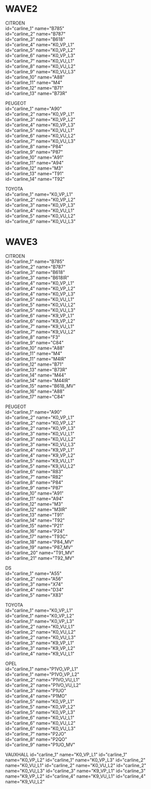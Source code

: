 # WAVE2  
CITROEN  
id="carline_1" name="B785"  
id="carline_2" name="B787"  
id="carline_3" name="B618"  
id="carline_4" name="K0_VP_L1"  
id="carline_5" name="K0_VP_L2"  
id="carline_6" name="K0_VP_L3"  
id="carline_7" name="K0_VU_L1"  
id="carline_8" name="K0_VU_L2"  
id="carline_9" name="K0_VU_L3"  
id="carline_10" name="A88"  
id="carline_11" name="M4"  
id="carline_12" name="B71"  
id="carline_13" name="B73R"  

PEUGEOT  
id="carline_1" name="A90"  
id="carline_2" name="K0_VP_L1"  
id="carline_3" name="K0_VP_L2"  
id="carline_4" name="K0_VP_L3"  
id="carline_5" name="K0_VU_L1"  
id="carline_6" name="K0_VU_L2"  
id="carline_7" name="K0_VU_L3"  
id="carline_8" name="P84"  
id="carline_9" name="P87"  
id="carline_10" name="A91"  
id="carline_11" name="A94"  
id="carline_12" name="M3"  
id="carline_13" name="T91"  
id="carline_14" name="T92"  

TOYOTA  
id="carline_1" name="K0_VP_L1"  
id="carline_2" name="K0_VP_L2"  
id="carline_3" name="K0_VP_L3"  
id="carline_4" name="K0_VU_L1"  
id="carline_5" name="K0_VU_L2"  
id="carline_6" name="K0_VU_L3"  

# WAVE3  
CITROEN  
id="carline_1" name="B785"  
id="carline_2" name="B787"  
id="carline_3" name="B618"  
id="carline_3" name="B618IR"  
id="carline_4" name="K0_VP_L1"   
id="carline_4" name="K0_VP_L2"   
id="carline_4" name="K0_VP_L3"  
id="carline_5" name="K0_VU_L1"  
id="carline_5" name="K0_VU_L2"  
id="carline_5" name="K0_VU_L3"  
id="carline_6" name="K9_VP_L1"  
id="carline_6" name="K9_VP_L2"  
id="carline_7" name="K9_VU_L1"  
id="carline_7" name="K9_VU_L2"  
id="carline_8" name="F3"  
id="carline_9" name="C84"  
id="carline_10" name="A88"  
id="carline_11" name="M4"  
id="carline_11" name="M4IR"  
id="carline_12" name="B71"  
id="carline_13" name="B73R"  
id="carline_14" name="M44"  
id="carline_14" name="M44IR"  
id="carline_15" name="B618_MV"  
id="carline_16" name="A88"  
id="carline_17" name="C84"  

PEUGEOT  
id="carline_1" name="A90"  
id="carline_2" name="K0_VP_L1"  
id="carline_2" name="K0_VP_L2"  
id="carline_2" name="K0_VP_L3"  
id="carline_3" name="K0_VU_L1"  
id="carline_3" name="K0_VU_L2"  
id="carline_3" name="K0_VU_L3"  
id="carline_4" name="K9_VP_L1"  
id="carline_4" name="K9_VP_L2"  
id="carline_5" name="K9_VU_L1"  
id="carline_5" name="K9_VU_L2"  
id="carline_6" name="R83"  
id="carline_7" name="R82"  
id="carline_8" name="P84" 	
id="carline_9" name="P87"  
id="carline_10" name="A91"  
id="carline_11" name="A94"  
id="carline_12" name="M3"  
id="carline_12" name="M3IR"  
id="carline_13" name="T91"  
id="carline_14" name="T92"  
id="carline_15" name="P21"  
id="carline_16" name="P24"  
id="carline_17" name="T93C"  
id="carline_18" name="P84_MV"  
id="carline_19" name="P87_MV"  
id="carline_20" name="T91_MV"  
id="carline_21" name="T92_MV"  

DS  
id="carline_1" name="A55"  
id="carline_2" name="A56"  
id="carline_3" name="X74"  
id="carline_4" name="D34"  
id="carline_5" name="X83"  

TOYOTA  
id="carline_1" name="K0_VP_L1"   
id="carline_1" name="K0_VP_L2"   
id="carline_1" name="K0_VP_L3"   
id="carline_2" name="K0_VU_L1"  
id="carline_2" name="K0_VU_L2"  
id="carline_2" name="K0_VU_L3"  
id="carline_3" name="K9_VP_L1"  
id="carline_3" name="K9_VP_L2"  
id="carline_4" name="K9_VU_L1"  

OPEL  
id="carline_1" name="P1VO_VP_L1"  
id="carline_1" name="P1VO_VP_L2"  
id="carline_2" name="P1VO_VU_L1"   
id="carline_2" name="P1VO_VU_L2"  
id="carline_3" name="P1UO"  
id="carline_4" name="P1MO"  
id="carline_5" name="K0_VP_L1"  
id="carline_5" name="K0_VP_L2"  
id="carline_5" name="K0_VP_L3"  
id="carline_6" name="K0_VU_L1"   
id="carline_6" name="K0_VU_L2"   
id="carline_6" name="K0_VU_L3"  
id="carline_7" name="P2JO"  
id="carline_8" name="P2QO"  
id="carline_9" name="P1UO_MV"  

VAUXHALL
id="carline_1" name="K0_VP_L1" 
id="carline_1" name="K0_VP_L2" 
id="carline_1" name="K0_VP_L3" 
id="carline_2" name="K0_VU_L1" 
id="carline_2" name="K0_VU_L2" 
id="carline_2" name="K0_VU_L3" 
id="carline_3" name="K9_VP_L1" 
id="carline_3" name="K9_VP_L2" 
id="carline_4" name="K9_VU_L1" 
id="carline_4" name="K9_VU_L2"  

